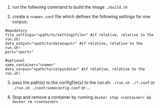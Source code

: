 1. run the follwoing command to build the image `./build.sh`

2. create a `<name>.conf` file which defines the following settings for one corpus:
```
#mandatory
file_settings="<path/to/settingsfile>" #if relative, relative to the run.sh!
data_output="<path/to/dataouput>" #if relative, relative to the run.sh!
port="<port>"

#optional
name_container="<name>"
data_corpus="<path/to/corpusdata>" #if relative, relative to the run.sh!
```
3. pass the path(s) to the configfile(s) to the run.sh:
`./run.sh ./*.conf` or `./run.sh ./conf/someconfig.conf` or ... 

<!-- 2. run the follwoing command to spawn a container
`./run.sh -s settings_netspeak.py -d ./ -p 4000 -o docker_output`
 
3. visit `localhost:4000/netspeak` -->

4. Stop and remove a container by running `docker stop <container> && docker rm <container>`
